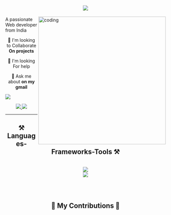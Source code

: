 <h1 align="center">
    <img src="https://readme-typing-svg.herokuapp.com/?font=Righteous&size=35&center=true&vCenter=true&width=500&height=70&duration=4000&lines=Hello+Everyone....+👋;+I'm+Smrutilipsha;" />
</h1>
<IMG align="right" alt="coding" width="400" src="https://plus.unsplash.com/premium_vector-1726439684413-b629680cf21f?q=80&w=1800&auto=format&fit=crop&ixlib=rb-4.0.3&ixid=M3wxMjA3fDB8MHxwaG90by1wYWdlfHx8fGVufDB8fHx8fA%3D%3D"


<h3 align="center">A passionate Web developer from India </h3>

<br/>

<div align="center">
 
👬  I'm looking to Collaborate **On projects**

🤝  I'm looking For help 

💬  Ask me about **on my gmail**
 </div>

[![](https://mail.google.com/mail/u/0/#inbox)](https://visitcount.itsvg.in)

<!-- Proudly created with GPRM ( https://gprm.itsvg.in ) -->
 
<div align="center"> 
  <a href="beherasmrutilipsa037@gmail.com">
    <img src="https://img.shields.io/badge/Gmail-333333?style=for-the-badge&logo=gmail&logoColor=red" />
  </a>
  <a href="https://www.linkedin.com/in/smrutiranjan-mallick-0996262a4/" target="_blank">
    <img src="https://img.shields.io/badge/LinkedIn-0077B5?style=for-the-badge&logo=linkedin&logoColor=white" target="_blank" />
  </a>
<!--   <a href="https://salesp07.github.io" target="_blank">
     <img src="https://img.shields.io/badge/Portfolio-FF5722?style=for-the-badge&logo=todoist&logoColor=white" target="_blank" /> <!-- sqlite, safari, google-chrome are other good icon options 
  </a> -->
</div>

 <hr/>
 
<h2 align="center">⚒️ Languages-Frameworks-Tools ⚒️</h2>
<br/>
<div align="center">
    <img src="https://skillicons.dev/icons?i=html,css,javascript,python,java,c,mysql,cpp,php" />
    <br/>
    <img src="https://skillicons.dev/icons?i=nodejs,react,bootstrap,mongodb,vscode,github,git,markdown,mui" /><br>
</div>
<div align="center">

<br/><br/>
<div align="center">
  <h2>🐍 My Contributions 🐍</h2>
 

